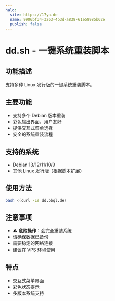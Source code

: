 ```yaml
---
halo:
  site: https://17ya.de
  name: 9906bf34-3263-4b3d-a838-61e58985b62e
  publish: false
---
```

# dd.sh - 一键系统重装脚本

## 功能描述
支持多种 Linux 发行版的一键系统重装脚本。

## 主要功能
- 支持多个 Debian 版本重装
- 彩色输出界面，用户友好
- 提供交互式菜单选择
- 安全的系统重装流程

## 支持的系统
- Debian 13/12/11/10/9
- 其他 Linux 发行版（根据脚本扩展）

## 使用方法
```bash
bash <(curl -Ls dd.bbql.de)
```

## 注意事项
- ⚠️ **危险操作**：会完全重装系统
- 请确保数据已备份
- 需要稳定的网络连接
- 建议在 VPS 环境使用

## 特点
- 交互式菜单界面
- 彩色状态提示
- 多版本系统支持
